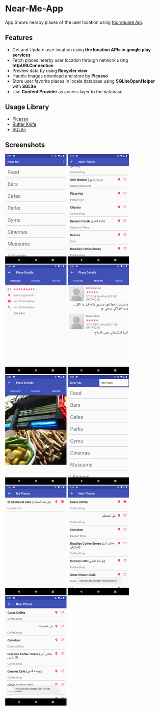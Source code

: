 # Near-Me-App

App Shows nearby places of the user location using [foursquare Api](https://foursquare.com/).

## Features

- Get and Update user location using **the location APIs in google play services**
- Fetch places nearby user location through network using **httpURLConnection**
- Preview data by using **Recycler view**
- Handle Images download and store by **Picasso**
- Store user favorite places in locale database using **SQLiteOpenHelper** with **SQLite**
- Use **Content Provider** as access layer to the database

## Usage Library

- [Picasso](https://square.github.io/picasso/)
- [Butter Knife](http://jakewharton.github.io/butterknife/)
- [SQLite](https://www.sqlite.org/index.html)

## Screenshots

<img src="screenshots/Screenshot_Main.png" alt="Home Screen" width="200"/> <img src="screenshots/Screenshot_PlacesOfType.png" alt="Places Categories Screen" width="200"/> <img src="screenshots/Screenshot_PlaceOverview.png" alt="Place Overview Screen" width="200"/> <img src="screenshots/Screenshot_PlaceReviews.png" alt="Place Reviews Screen" width="200"/> <img src="screenshots/Screenshot_PlacePhotos.png" alt="Place Photos" width="200"/> <img src="screenshots/Screenshot_MyPlacesMenuItem.png" alt="My Places Screen Menu Item" width="200"/> <img src="screenshots/Screenshot_MyPlacesScreen.png" alt="My Places Screen" width="200"/> <img src="screenshots/Screenshot_AddOrRemovePlace1.png" alt="Add Or Remove Place" width="200"/> <img src="screenshots/Screenshot_AddOrRemovePlace2.png" alt="Add Or Remove Place" width="200"/>

